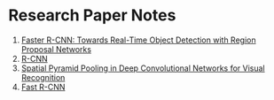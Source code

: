 # Research Paper Notes
1. [Faster R-CNN: Towards Real-Time Object Detection with Region Proposal Networks](./Faster%20R-CNN:%20Towards%20Real-Time%20Object%20Detection%20with%20Region%20Proposal%20Networks/index.md)
2. [R-CNN](./R-CNN/index.md)
3. [Spatial Pyramid Pooling in Deep Convolutional Networks for Visual Recognition](./Spatial%20Pyramid%20Pooling%20in%20Deep%20Convolutional%20Networks%20for%20Visual%20Recognition/index.md)
4. [Fast R-CNN](./Fast%20R-CNN/index.md)

